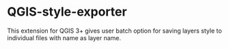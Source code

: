 # QGIS-style-exporter
This extension for QGIS 3+ gives user batch option for saving layers style to individual files with name as layer name.
